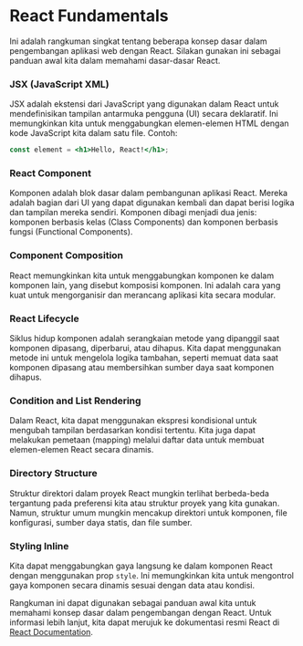 # React Fundamentals

Ini adalah rangkuman singkat tentang beberapa konsep dasar dalam pengembangan aplikasi web dengan React. Silakan gunakan ini sebagai panduan awal kita dalam memahami dasar-dasar React.

### JSX (JavaScript XML)

JSX adalah ekstensi dari JavaScript yang digunakan dalam React untuk mendefinisikan tampilan antarmuka pengguna (UI) secara deklaratif. Ini memungkinkan kita untuk menggabungkan elemen-elemen HTML dengan kode JavaScript kita dalam satu file. Contoh:

```jsx
const element = <h1>Hello, React!</h1>;
```

### React Component

Komponen adalah blok dasar dalam pembangunan aplikasi React. Mereka adalah bagian dari UI yang dapat digunakan kembali dan dapat berisi logika dan tampilan mereka sendiri. Komponen dibagi menjadi dua jenis: komponen berbasis kelas (Class Components) dan komponen berbasis fungsi (Functional Components).

### Component Composition

React memungkinkan kita untuk menggabungkan komponen ke dalam komponen lain, yang disebut komposisi komponen. Ini adalah cara yang kuat untuk mengorganisir dan merancang aplikasi kita secara modular.

### React Lifecycle

Siklus hidup komponen adalah serangkaian metode yang dipanggil saat komponen dipasang, diperbarui, atau dihapus. Kita dapat menggunakan metode ini untuk mengelola logika tambahan, seperti memuat data saat komponen dipasang atau membersihkan sumber daya saat komponen dihapus.

### Condition and List Rendering

Dalam React, kita dapat menggunakan ekspresi kondisional untuk mengubah tampilan berdasarkan kondisi tertentu. Kita juga dapat melakukan pemetaan (mapping) melalui daftar data untuk membuat elemen-elemen React secara dinamis.

### Directory Structure

Struktur direktori dalam proyek React mungkin terlihat berbeda-beda tergantung pada preferensi kita atau struktur proyek yang kita gunakan. Namun, struktur umum mungkin mencakup direktori untuk komponen, file konfigurasi, sumber daya statis, dan file sumber.

### Styling Inline

Kita dapat menggabungkan gaya langsung ke dalam komponen React dengan menggunakan prop `style`. Ini memungkinkan kita untuk mengontrol gaya komponen secara dinamis sesuai dengan data atau kondisi.

Rangkuman ini dapat digunakan sebagai panduan awal kita untuk memahami konsep dasar dalam pengembangan dengan React. Untuk informasi lebih lanjut, kita dapat merujuk ke dokumentasi resmi React di [React Documentation](https://reactjs.org/).
